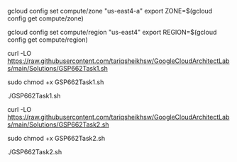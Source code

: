 gcloud config set compute/zone "us-east4-a"
export ZONE=$(gcloud config get compute/zone)

gcloud config set compute/region "us-east4"
export REGION=$(gcloud config get compute/region)

curl -LO https://raw.githubusercontent.com/tariqsheikhsw/GoogleCloudArchitectLabs/main/Solutions/GSP662Task1.sh

sudo chmod +x GSP662Task1.sh

./GSP662Task1.sh

curl -LO https://raw.githubusercontent.com/tariqsheikhsw/GoogleCloudArchitectLabs/main/Solutions/GSP662Task2.sh

sudo chmod +x GSP662Task2.sh

./GSP662Task2.sh
